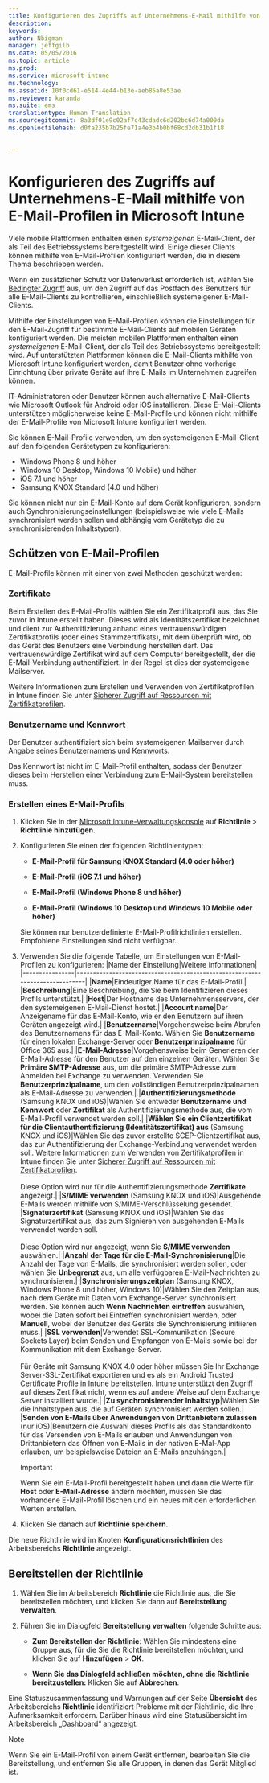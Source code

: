 ```yaml
---
title: Konfigurieren des Zugriffs auf Unternehmens-E-Mail mithilfe von E-Mail-Profilen | Microsoft Intune
description: 
keywords: 
author: Nbigman
manager: jeffgilb
ms.date: 05/05/2016
ms.topic: article
ms.prod: 
ms.service: microsoft-intune
ms.technology: 
ms.assetid: 10f0cd61-e514-4e44-b13e-aeb85a8e53ae
ms.reviewer: karanda
ms.suite: ems
translationtype: Human Translation
ms.sourcegitcommit: 8a3df01e9c02af7c43cdadc6d202bc6d74a000da
ms.openlocfilehash: d0fa235b7b25fe71a4e3b4b0bf68cd2db31b1f18


---
```


# Konfigurieren des Zugriffs auf Unternehmens-E-Mail mithilfe von E-Mail-Profilen in Microsoft Intune
Viele mobile Plattformen enthalten einen *systemeigenen* E-Mail-Client, der als Teil des Betriebssystems bereitgestellt wird.  Einige dieser Clients können mithilfe von E-Mail-Profilen konfiguriert werden, die in diesem Thema beschrieben werden.

Wenn ein zusätzlicher Schutz vor Datenverlust erforderlich ist, wählen Sie [Bedingter Zugriff](restrict-access-to-email-and-o365-services-with-microsoft-intune.md) aus, um den Zugriff auf das Postfach des Benutzers für alle E-Mail-Clients zu kontrollieren, einschließlich systemeigener E-Mail-Clients.

Mithilfe der Einstellungen von E-Mail-Profilen können die Einstellungen für den E-Mail-Zugriff für bestimmte E-Mail-Clients auf mobilen Geräten konfiguriert werden.   Die meisten mobilen Plattformen enthalten einen *systemeigenen* E-Mail-Client, der als Teil des Betriebssystems bereitgestellt wird.  Auf unterstützten Plattformen können die E-Mail-Clients mithilfe von Microsoft Intune konfiguriert werden, damit Benutzer ohne vorherige Einrichtung über private Geräte auf ihre E-Mails im Unternehmen zugreifen können.  

IT-Administratoren oder Benutzer können auch alternative E-Mail-Clients wie Microsoft Outlook für Android oder iOS installieren.  Diese E-Mail-Clients unterstützen möglicherweise keine E-Mail-Profile und können nicht mithilfe der E-Mail-Profile von Microsoft Intune konfiguriert werden.  

Sie können E-Mail-Profile verwenden, um den systemeigenen E-Mail-Client auf den folgenden Gerätetypen zu konfigurieren:
-   Windows Phone 8 und höher
-   Windows 10 Desktop, Windows 10 Mobile) und höher
-   iOS 7.1 und höher
-   Samsung KNOX Standard (4.0 und höher)


Sie können nicht nur ein E-Mail-Konto auf dem Gerät konfigurieren, sondern auch Synchronisierungseinstellungen (beispielsweise wie viele E-Mails synchronisiert werden sollen und abhängig vom Gerätetyp die zu synchronisierenden Inhaltstypen).

## Schützen von E-Mail-Profilen
E-Mail-Profile können mit einer von zwei Methoden geschützt werden:

### Zertifikate
Beim Erstellen des E-Mail-Profils wählen Sie ein Zertifikatprofil aus, das Sie zuvor in Intune erstellt haben. Dieses wird als Identitätszertifikat bezeichnet und dient zur Authentifizierung anhand eines vertrauenswürdigen Zertifikatprofils (oder eines Stammzertifikats), mit dem überprüft wird, ob das Gerät des Benutzers eine Verbindung herstellen darf. Das vertrauenswürdige Zertifikat wird auf dem Computer bereitgestellt, der die E-Mail-Verbindung authentifiziert. In der Regel ist dies der systemeigene Mailserver.

Weitere Informationen zum Erstellen und Verwenden von Zertifikatprofilen in Intune finden Sie unter [Sicherer Zugriff auf Ressourcen mit Zertifikatprofilen](secure-resource-access-with-certificate-profiles.md).

### Benutzername und Kennwort
Der Benutzer authentifiziert sich beim systemeigenen Mailserver durch Angabe seines Benutzernamens und Kennworts.

Das Kennwort ist nicht im E-Mail-Profil enthalten, sodass der Benutzer dieses beim Herstellen einer Verbindung zum E-Mail-System bereitstellen muss.

### Erstellen eines E-Mail-Profils

1.  Klicken Sie in der [Microsoft Intune-Verwaltungskonsole](https://manage.microsoft.com) auf **Richtlinie** &gt; **Richtlinie hinzufügen**.

2.  Konfigurieren Sie einen der folgenden Richtlinientypen:

    -   **E-Mail-Profil für Samsung KNOX Standard (4.0 oder höher)**

    -   **E-Mail-Profil (iOS 7.1 und höher)**

    -   **E-Mail-Profil (Windows Phone 8 und höher)**

    -   **E-Mail-Profil (Windows 10 Desktop und Windows 10 Mobile oder höher)**

    Sie können nur benutzerdefinierte E-Mail-Profilrichtlinien erstellen. Empfohlene Einstellungen sind nicht verfügbar.

3.  Verwenden Sie die folgende Tabelle, um Einstellungen von E-Mail-Profilen zu konfigurieren:
    |Name der Einstellung|Weitere Informationen|
    |----------------|-----------------------------------------------------------------------------|
    |**Name**|Eindeutiger Name für das E-Mail-Profil.|
    |**Beschreibung**|Eine Beschreibung, die Sie beim Identifizieren dieses Profils unterstützt.|
    |**Host**|Der Hostname des Unternehmensservers, der den systemeigenen E-Mail-Dienst hostet.|
    |**Account name**|Der Anzeigename für das E-Mail-Konto, wie er den Benutzern auf ihren Geräten angezeigt wird.|
    |**Benutzername**|Vorgehensweise beim Abrufen des Benutzernamens für das E-Mail-Konto. Wählen Sie **Benutzername** für einen lokalen Exchange-Server oder **Benutzerprinzipalname** für Office 365 aus.|
    |**E-Mail-Adresse**|Vorgehensweise beim Generieren der E-Mail-Adresse für den Benutzer auf den einzelnen Geräten. Wählen Sie **Primäre SMTP-Adresse** aus, um die primäre SMTP-Adresse zum Anmelden bei Exchange zu verwenden. Verwenden Sie **Benutzerprinzipalname**, um den vollständigen Benutzerprinzipalnamen als E-Mail-Adresse zu verwenden.|
    |**Authentifizierungsmethode** (Samsung KNOX und iOS)|Wählen Sie entweder **Benutzername und Kennwort** oder **Zertifikat** als Authentifizierungsmethode aus, die vom E-Mail-Profil verwendet werden soll.|
    |**Wählen Sie ein Clientzertifikat für die Clientauthentifizierung (Identitätszertifikat) aus** (Samsung KNOX und iOS)|Wählen Sie das zuvor erstellte SCEP-Clientzertifikat aus, das zur Authentifizierung der Exchange-Verbindung verwendet werden soll. Weitere Informationen zum Verwenden von Zertifikatprofilen in Intune finden Sie unter [Sicherer Zugriff auf Ressourcen mit Zertifikatprofilen](secure-resource-access-with-certificate-profiles.md).<br /><br />Diese Option wird nur für die Authentifizierungsmethode **Zertifikate** angezeigt.|
    |**S/MIME verwenden** (Samsung KNOX und iOS)|Ausgehende E-Mails werden mithilfe von S/MIME-Verschlüsselung gesendet.|
    |**Signaturzertifikat** (Samsung KNOX und iOS)|Wählen Sie das Signaturzertifikat aus, das zum Signieren von ausgehenden E-Mails verwendet werden soll.<br /><br />Diese Option wird nur angezeigt, wenn Sie **S/MIME verwenden** auswählen.|
    |**Anzahl der Tage für die E-Mail-Synchronisierung**|Die Anzahl der Tage von E-Mails, die synchronisiert werden sollen, oder wählen Sie **Unbegrenzt** aus, um alle verfügbaren E-Mail-Nachrichten zu synchronisieren.|
    |**Synchronisierungszeitplan** (Samsung KNOX, Windows Phone 8 und höher, Windows 10)|Wählen Sie den Zeitplan aus, nach dem Geräte mit Daten vom Exchange-Server synchronisiert werden. Sie können auch **Wenn Nachrichten eintreffen** auswählen, wobei die Daten sofort bei Eintreffen synchronisiert werden, oder **Manuell**, wobei der Benutzer des Geräts die Synchronisierung initiieren muss.|
    |**SSL verwenden**|Verwendet SSL-Kommunikation (Secure Sockets Layer) beim Senden und Empfangen von E-Mails sowie bei der Kommunikation mit dem Exchange-Server.<br /><br />Für Geräte mit Samsung KNOX 4.0 oder höher müssen Sie Ihr Exchange Server-SSL-Zertifikat exportieren und es als ein Android Trusted Certificate Profile in Intune bereitstellen. Intune unterstützt den Zugriff auf dieses Zertifikat nicht, wenn es auf andere Weise auf dem Exchange Server installiert wurde.|
    |**Zu synchronisierender Inhaltstyp**|Wählen Sie die Inhaltstypen aus, die auf Geräten synchronisiert werden sollen.| 
    |**Senden von E-Mails über Anwendungen von Drittanbietern zulassen** (nur iOS)|Benutzern die Auswahl dieses Profils als das Standardkonto für das Versenden von E-Mails erlauben und Anwendungen von Drittanbietern das Öffnen von E-Mails in der nativen E-Mal-App erlauben, um beispielsweise Dateien an E-Mails anzuhängen.|

    > [!IMPORTANT]
    > Wenn Sie ein E-Mail-Profil bereitgestellt haben und dann die Werte für **Host** oder **E-Mail-Adresse** ändern möchten, müssen Sie das vorhandene E-Mail-Profil löschen und ein neues mit den erforderlichen Werten erstellen.

4.  Klicken Sie danach auf **Richtlinie speichern**.

Die neue Richtlinie wird im Knoten **Konfigurationsrichtlinien** des Arbeitsbereichs **Richtlinie** angezeigt.

## Bereitstellen der Richtlinie

1.  Wählen Sie im Arbeitsbereich **Richtlinie** die Richtlinie aus, die Sie bereitstellen möchten, und klicken Sie dann auf **Bereitstellung verwalten**.

2.  Führen Sie im Dialogfeld **Bereitstellung verwalten** folgende Schritte aus:

    -   **Zum Bereitstellen der Richtlinie**: Wählen Sie mindestens eine Gruppe aus, für die Sie die Richtlinie bereitstellen möchten, und klicken Sie auf **Hinzufügen** &gt; **OK**.

    -   **Wenn Sie das Dialogfeld schließen möchten, ohne die Richtlinie bereitzustellen:** Klicken Sie auf **Abbrechen**.

Eine Statuszusammenfassung und Warnungen auf der Seite **Übersicht** des Arbeitsbereichs **Richtlinie** identifiziert Probleme mit der Richtlinie, die Ihre Aufmerksamkeit erfordern. Darüber hinaus wird eine Statusübersicht im Arbeitsbereich „Dashboard“ angezeigt.

> [!NOTE]
> Wenn Sie ein E-Mail-Profil von einem Gerät entfernen, bearbeiten Sie die Bereitstellung, und entfernen Sie alle Gruppen, in denen das Gerät Mitglied ist.





<!--HONumber=Jun16_HO4-->


